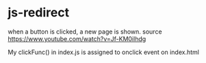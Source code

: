 # js-redirect
when a button is clicked, a new page is shown.
source https://www.youtube.com/watch?v=Jf-KM0ilhdg

My clickFunc() in index.js is assigned to onclick event on index.html 